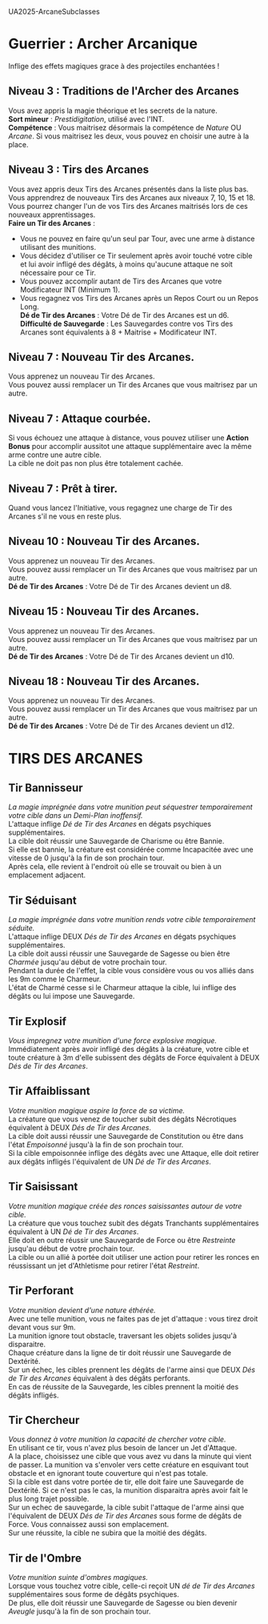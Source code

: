 UA2025-ArcaneSubclasses

# Guerrier : Archer Arcanique
Inflige des effets magiques grace à des projectiles enchantées !

## Niveau 3 : Traditions de l'Archer des Arcanes
Vous avez appris la magie théorique et les secrets de la nature.  
**Sort mineur** : *Prestidigitation*, utilisé avec l'INT.  
**Compétence** : Vous maitrisez désormais la compétence de *Nature* OU *Arcane*. Si vous maitrisez les deux, vous pouvez en choisir une autre à la place.  

## Niveau 3 : Tirs des Arcanes
Vous avez appris deux Tirs des Arcanes présentés dans la liste plus bas.   
Vous apprendrez de nouveaux Tirs des Arcanes aux niveaux 7, 10, 15 et 18.  
Vous pourrez changer l'un de vos Tirs des Arcanes maitrisés lors de ces nouveaux apprentissages.  
**Faire un Tir des Arcanes** : 
- Vous ne pouvez en faire qu'un seul par Tour, avec une arme à distance utilisant des munitions.   
- Vous décidez d'utiliser ce Tir seulement après avoir touché votre cible et lui avoir infligé des dégâts, à moins qu'aucune attaque ne soit nécessaire pour ce Tir.  
- Vous pouvez accomplir autant de Tirs des Arcanes que votre Modificateur INT (Minimum 1).  
- Vous regagnez vos Tirs des Arcanes après un Repos Court ou un Repos Long.  
**Dé de Tir des Arcanes** : Votre Dé de Tir des Arcanes est un d6.  
**Difficulté de Sauvegarde** : Les Sauvegardes contre vos Tirs des Arcanes sont équivalents à 8 + Maitrise + Modificateur INT.   

## Niveau 7 : Nouveau Tir des Arcanes.
Vous apprenez un nouveau Tir des Arcanes.  
Vous pouvez aussi remplacer un Tir des Arcanes que vous maitrisez par un autre.  

## Niveau 7 : Attaque courbée.
Si vous échouez une attaque à distance, vous pouvez utiliser une **Action Bonus** pour accomplir aussitot une attaque supplémentaire avec la même arme contre une autre cible.   
La cible ne doit pas non plus être totalement cachée.  

## Niveau 7 : Prêt à tirer.
Quand vous lancez l'Initiative, vous regagnez une charge de Tir des Arcanes s'il ne vous en reste plus.  

## Niveau 10 : Nouveau Tir des Arcanes.
Vous apprenez un nouveau Tir des Arcanes.  
Vous pouvez aussi remplacer un Tir des Arcanes que vous maitrisez par un autre.  
**Dé de Tir des Arcanes** : Votre Dé de Tir des Arcanes devient un d8.  

## Niveau 15 : Nouveau Tir des Arcanes.
Vous apprenez un nouveau Tir des Arcanes.  
Vous pouvez aussi remplacer un Tir des Arcanes que vous maitrisez par un autre.  
**Dé de Tir des Arcanes** : Votre Dé de Tir des Arcanes devient un d10.  

## Niveau 18 : Nouveau Tir des Arcanes.  
Vous apprenez un nouveau Tir des Arcanes.  
Vous pouvez aussi remplacer un Tir des Arcanes que vous maitrisez par un autre.  
**Dé de Tir des Arcanes** : Votre Dé de Tir des Arcanes devient un d12.  

# TIRS DES ARCANES 
## Tir Bannisseur 
*La magie imprégnée dans votre munition peut séquestrer temporairement votre cible dans un Demi-Plan inoffensif.*   
L'attaque inflige *Dé de Tir des Arcanes* en dégats psychiques supplémentaires.   
La cible doit réussir une Sauvegarde de Charisme ou être Bannie.   
Si elle est bannie, la créature est considérée comme Incapacitée avec une vitesse de 0 jusqu'à la fin de son prochain tour.   
Après cela, elle revient à l'endroit où elle se trouvait ou bien à un emplacement adjacent.   

## Tir Séduisant
*La magie imprégnée dans votre munition rends votre cible temporairement séduite.*   
L'attaque inflige DEUX *Dés de Tir des Arcanes* en dégats psychiques supplémentaires.   
La cible doit aussi réussir une Sauvegarde de Sagesse ou bien être *Charmée* jusqu'au début de votre prochain tour.    
Pendant la durée de l'effet, la cible vous considère vous ou vos alliés dans les 9m comme le Charmeur.   
L'état de Charmé cesse si le Charmeur attaque la cible, lui inflige des dégâts ou lui impose une Sauvegarde.  

## Tir Explosif
*Vous impregnez votre munition d'une force explosive magique.*  
Immédiatement après avoir infligé des dégâts à la créature, votre cible et toute créature à 3m d'elle subissent des dégâts de Force équivalent à DEUX *Dés de Tir des Arcanes*.  

## Tir Affaiblissant
*Votre munition magique aspire la force de sa victime.*  
La créature que vous venez de toucher subit des dégâts Nécrotiques équivalent à DEUX *Dés de Tir des Arcanes*.  
La cible doit aussi réussir une Sauvegarde de Constitution ou être dans l'état *Empoisonné* jusqu'à la fin de son prochain tour.   
Si la cible empoisonnée inflige des dégâts avec une Attaque, elle doit retirer aux dégâts infligés l'équivalent de UN *Dé de Tir des Arcanes*.  

## Tir Saisissant
*Votre munition magique créée des ronces saisissantes autour de votre cible.*  
La créature que vous touchez subit des dégats Tranchants supplémentaires équivalent à UN *Dé de Tir des Arcanes*.   
Elle doit en outre réussir une Sauvegarde de Force ou être *Restreinte* jusqu'au début de votre prochain tour.    
La cible ou un allié à portée doit utiliser une action pour retirer les ronces en réussissant un jet d'Athletisme pour retirer l'état *Restreint*.  

## Tir Perforant 
*Votre munition devient d'une nature éthérée.*  
Avec une telle munition, vous ne faites pas de jet d'attaque : vous tirez droit devant vous sur 9m.  
La munition ignore tout obstacle, traversant les objets solides jusqu'à disparaitre.  
Chaque créature dans la ligne de tir doit réussir une Sauvegarde de Dextérité.  
Sur un échec, les cibles prennent les dégâts de l'arme ainsi que DEUX *Dés de Tir des Arcanes* équivalent à des dégâts perforants.  
En cas de réussite de la Sauvegarde, les cibles prennent la moitié des dégâts infligés.  

## Tir Chercheur
*Vous donnez à votre munition la capacité de chercher votre cible.*  
En utilisant ce tir, vous n'avez plus besoin de lancer un Jet d'Attaque.   
A la place, choisissez une cible que vous avez vu dans la minute qui vient de passer. La munition va s'envoler vers cette créature en esquivant tout obstacle et en ignorant toute couverture qui n'est pas totale.   
Si la cible est dans votre portée de tir, elle doit faire une Sauvegarde de Dextérité. Si ce n'est pas le cas, la munition disparaitra après avoir fait le plus long trajet possible.   
Sur un echec de sauvegarde, la cible subit l'attaque de l'arme ainsi que l'équivalent de DEUX *Dés de Tir des Arcanes* sous forme de dégâts de Force. Vous connaissez aussi son emplacement.  
Sur une réussite, la cible ne subira que la moitié des dégâts.  

## Tir de l'Ombre
*Votre munition suinte d'ombres magiques.*  
Lorsque vous touchez votre cible, celle-ci reçoit UN *dé de Tir des Arcanes* supplémentaires sous forme de dégâts psychiques.  
De plus, elle doit réussir une Sauvegarde de Sagesse ou bien devenir *Aveugle* jusqu'à la fin de son prochain tour.  
